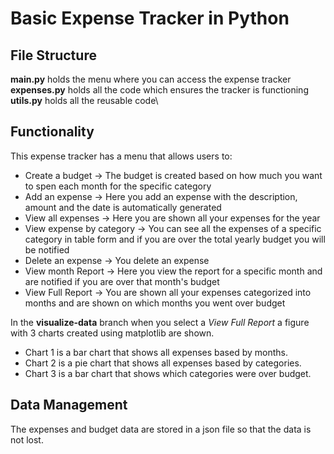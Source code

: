 # Basic Expense Tracker in Python 

## File Structure
**main.py** holds the menu where you can access the expense tracker\
**expenses.py** holds all the code which ensures the tracker is functioning\
**utils.py** holds all the reusable code\

## Functionality
This expense tracker has a menu that allows users to:
- Create a budget -> The budget is created based on how much you want to spen each month for the specific category
- Add an expense -> Here you add an expense with the description, amount and the date is automatically generated
- View all expenses -> Here you are shown all your expenses for the year
- View expense by category -> You can see all the expenses of a specific category in table form and if you are over the total yearly budget you will be notified
- Delete an expense -> You delete an expense
- View month Report -> Here you view the report for a specific month and are notified if you are over that month's budget
- View Full Report -> You are shown all your expenses categorized into months and are shown on which months you went over budget

In the **visualize-data** branch when you select a *View Full Report* a figure with 3 charts created using matplotlib are shown.
- Chart 1 is a bar chart that shows all expenses based by months.
- Chart 2 is a pie chart that shows all expenses based by categories.
- Chart 3 is a bar chart that shows which categories were over budget.
## Data Management
The expenses and budget data are stored in a json file so that the data is not lost.
